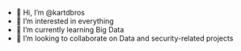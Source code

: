 - 👋 Hi, I’m @kartdbros
- 👀 I’m interested in everything
- 🌱 I’m currently learning Big Data
- 💞️ I’m looking to collaborate on Data and security-related projects

<!---
kartdbros/kartdbros is a ✨ special ✨ repository because its `README.md` (this file) appears on your GitHub profile.
You can click the Preview link to take a look at your changes.
--->
